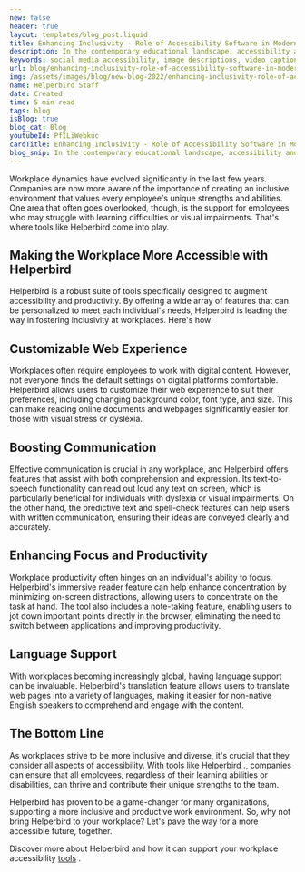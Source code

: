 ```yaml
---
new: false
header: true
layout: templates/blog_post.liquid
title: Enhancing Inclusivity - Role of Accessibility Software in Modern Classrooms with Helperbird
description: In the contemporary educational landscape, accessibility and inclusivity have taken center stage. With an increasing awareness of the varying learning needs and abilities of students, educators are looking to technology to bridge the gap. One such solution is accessibility software, designed to tailor education to each learner's needs, fostering a more inclusive environment. Among the pioneers of this endeavor is Helperbird, an all-encompassing tool designed to augment learning experiences for all students.
keywords: social media accessibility, image descriptions, video captions, camel case hashtags, emojis, inclusivity, disabilities, accessibility tools
url: blog/enhancing-inclusivity-role-of-accessibility-software-in-modern-classrooms-with-helperbird/
img: /assets/images/blog/new-blog-2022/enhancing-inclusivity-role-of-accessibility-software-in-modern-classrooms-with-helperbird.png
name: Helperbird Staff
date: Created
time: 5 min read
tags: blog
isBlog: true
blog_cat: Blog
youtubeId: PfILiWebkuc
cardTitle: Enhancing Inclusivity - Role of Accessibility Software in Modern Classrooms with Helperbird
blog_snip: In the contemporary educational landscape, accessibility and inclusivity have taken center stage. With an increasing awareness of the varying learning needs and abilities of students, educators are looking to technology to bridge the gap. One such solution is accessibility software, designed to tailor education to each learner's needs, fostering a more inclusive environment. Among the pioneers of this endeavor is Helperbird, an all-encompassing tool designed to augment learning experiences for all students.
---
```



Workplace dynamics have evolved significantly in the last few years. Companies are now more aware of the importance of creating an inclusive environment that values every employee's unique strengths and abilities. One area that often goes overlooked, though, is the support for employees who may struggle with learning difficulties or visual impairments. That's where tools like Helperbird come into play.

## Making the Workplace More Accessible with Helperbird
Helperbird is a robust suite of tools specifically designed to augment accessibility and productivity. By offering a wide array of features that can be personalized to meet each individual's needs, Helperbird is leading the way in fostering inclusivity at workplaces. Here's how:

## Customizable Web Experience
Workplaces often require employees to work with digital content. However, not everyone finds the default settings on digital platforms comfortable. Helperbird allows users to customize their web experience to suit their preferences, including changing background color, font type, and size. This can make reading online documents and webpages significantly easier for those with visual stress or dyslexia.

## Boosting Communication
Effective communication is crucial in any workplace, and Helperbird offers features that assist with both comprehension and expression. Its text-to-speech functionality can read out loud any text on screen, which is particularly beneficial for individuals with dyslexia or visual impairments. On the other hand, the predictive text and spell-check features can help users with written communication, ensuring their ideas are conveyed clearly and accurately.

## Enhancing Focus and Productivity
Workplace productivity often hinges on an individual's ability to focus. Helperbird's immersive reader feature can help enhance concentration by minimizing on-screen distractions, allowing users to concentrate on the task at hand. The tool also includes a note-taking feature, enabling users to jot down important points directly in the browser, eliminating the need to switch between applications and improving productivity.

## Language Support
With workplaces becoming increasingly global, having language support can be invaluable. Helperbird's translation feature allows users to translate web pages into a variety of languages, making it easier for non-native English speakers to comprehend and engage with the content.

## The Bottom Line
As workplaces strive to be more inclusive and diverse, it's crucial that they consider all aspects of accessibility. With [ tools like Helperbird](https://www.helperbird.com) ., companies can ensure that all employees, regardless of their learning abilities or disabilities, can thrive and contribute their unique strengths to the team.

Helperbird has proven to be a game-changer for many organizations, supporting a more inclusive and productive work environment. So, why not bring Helperbird to your workplace? Let's pave the way for a more accessible future, together.

Discover more about Helperbird and how it can support your workplace accessibility [tools](https://www.helperbird.com/products/ipad/) .